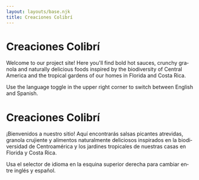 ```yaml
---
layout: layouts/base.njk
title: Creaciones Colibrí
---
```


<!-- English content -->
<div lang="en">
  <h1>Creaciones Colibrí</h1>
  <p>
    Welcome to our project site! Here you'll find bold hot sauces, crunchy granola and
    naturally delicious foods inspired by the biodiversity of Central America and the
    tropical gardens of our homes in Florida and Costa Rica.
  </p>
  <p>
    Use the language toggle in the upper right corner to switch between English and Spanish.
  </p>
</div>

<!-- Spanish content -->
<div lang="es">
  <h1>Creaciones Colibrí</h1>
  <p>
    ¡Bienvenidos a nuestro sitio! Aquí encontrarás salsas picantes atrevidas, granola
    crujiente y alimentos naturalmente deliciosos inspirados en la biodiversidad de
    Centroamérica y los jardines tropicales de nuestras casas en Florida y Costa Rica.
  </p>
  <p>
    Usa el selector de idioma en la esquina superior derecha para cambiar entre inglés y español.
  </p>
</div>
